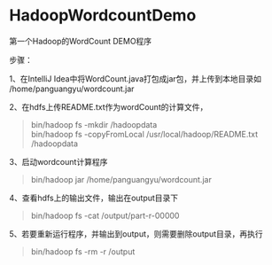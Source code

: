 # HadoopWordcountDemo
第一个Hadoop的WordCount DEMO程序

步骤：

1、在IntelliJ Idea中将WordCount.java打包成jar包，并上传到本地目录如 /home/panguangyu/wordcount.jar

2、在hdfs上传README.txt作为wordCount的计算文件，

> bin/hadoop fs -mkdir /hadoopdata <br />
> bin/hadoop fs -copyFromLocal /usr/local/hadoop/README.txt /hadoopdata

3、启动wordcount计算程序

> bin/hadoop jar /home/panguangyu/wordcount.jar

4、查看hdfs上的输出文件，输出在output目录下

> bin/hadoop fs -cat /output/part-r-00000

5、若要重新运行程序，并输出到output，则需要删除output目录，再执行

> bin/hadoop fs -rm -r /output
